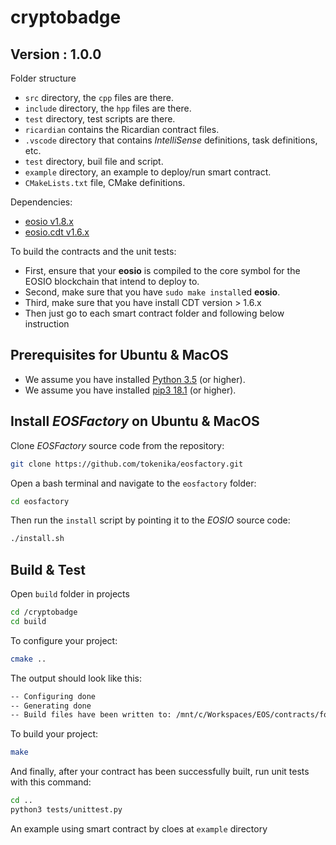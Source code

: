 # cryptobadge

## Version : 1.0.0

Folder structure

- `src` directory, the `cpp` files are there.
- `include` directory, the `hpp` files are there.
- `test` directory, test scripts are there.
- `ricardian` contains the Ricardian contract files.
- `.vscode` directory that contains *IntelliSense* definitions, task 
  definitions, etc.
- `test` directory, buil file and script.
- `example` directory, an example to deploy/run smart contract.
- `CMakeLists.txt` file, CMake definitions.

Dependencies:
* [eosio v1.8.x](https://github.com/EOSIO/eos/releases/tag/v1.8.0)
* [eosio.cdt v1.6.x](https://github.com/EOSIO/eosio.cdt/releases/tag/v1.6.1)

To build the contracts and the unit tests:
* First, ensure that your __eosio__ is compiled to the core symbol for the EOSIO blockchain that intend to deploy to.
* Second, make sure that you have ```sudo make install```ed __eosio__.
* Third, make sure that you have install CDT version > 1.6.x
* Then just go to each smart contract folder and following below instruction

## Prerequisites for Ubuntu & MacOS

* We assume you have installed [Python 3.5](https://www.python.org/downloads/release/python-356/) (or higher).
* We assume you have installed [pip3 18.1](https://pypi.org/project/pip/) (or higher).

## Install *EOSFactory* on Ubuntu & MacOS


Clone *EOSFactory* source code from the repository:

```bash
git clone https://github.com/tokenika/eosfactory.git
```

Open a bash terminal and navigate to the `eosfactory` folder:

```bash
cd eosfactory
```

Then run the `install` script by pointing it to the *EOSIO* source code:

```bash
./install.sh
```

## Build & Test

Open `build` folder in projects

```bash
cd /cryptobadge
cd build
```

To configure your project:

```bash
cmake ..
```

The output should look like this:

```bash
-- Configuring done
-- Generating done
-- Build files have been written to: /mnt/c/Workspaces/EOS/contracts/foo_bar/build
```

To build your project:

```bash
make
```

And finally, after your contract has been successfully built, run unit tests with this command:

```bash
cd ..
python3 tests/unittest.py
```

An example using smart contract by cloes at `example` directory
